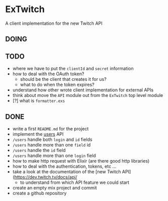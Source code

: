 # ExTwitch

A client implementation for the new Twitch API

## DOING

## TODO

- where we have to put the `clientId` and `secret` information
- how to deal with the OAuth token?
  - should be the client that creates it for us?
  - what to do when the token expires?
- understand how other wrote client implementation for external APIs
- think about move the `API` module out from the `ExTwitch` top level module
- [?] what is `formatter.exs`

## DONE

- write a first `README.md` for the project
- implement the [users](https://dev.twitch.tv/docs/api/reference/#get-users) API
- `/users` handle both `login` and `id` fields
- `/users` handle more than one `field` id
- `/users` handle the `id` field
- `/users` handle more than one `login` field
- how to make http request with Elixir (are there good http libraries)
- how to deal with the authentication, tokens, etc ...
- take a look at the documentation of the [new Twitch API](https://dev.twitch.tv/docs/api/
  - to understand from which API feature we could start
- create an empty mix project and commit
- create a github repository

